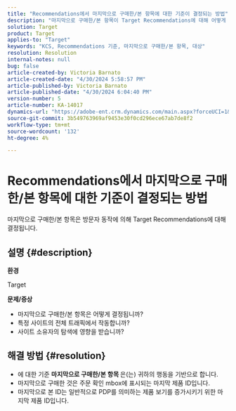 ```yaml
---
title: "Recommendations에서 마지막으로 구매한/본 항목에 대한 기준이 결정되는 방법"
description: "마지막으로 구매한/본 항목이 Target Recommendations에 대해 어떻게 결정되는지 알아봅니다."
solution: Target
product: Target
applies-to: "Target"
keywords: "KCS, Recommendations 기준, 마지막으로 구매한/본 항목, 대상"
resolution: Resolution
internal-notes: null
bug: false
article-created-by: Victoria Barnato
article-created-date: "4/30/2024 5:58:57 PM"
article-published-by: Victoria Barnato
article-published-date: "4/30/2024 6:04:40 PM"
version-number: 5
article-number: KA-14017
dynamics-url: "https://adobe-ent.crm.dynamics.com/main.aspx?forceUCI=1&pagetype=entityrecord&etn=knowledgearticle&id=f1a4cd4e-1b07-ef11-9f89-000d3a31b84a"
source-git-commit: 3b549763969af9453e30f0cd296ece67ab7de8f2
workflow-type: tm+mt
source-wordcount: '132'
ht-degree: 4%

---
```


# Recommendations에서 마지막으로 구매한/본 항목에 대한 기준이 결정되는 방법


마지막으로 구매한/본 항목은 방문자 동작에 의해 Target Recommendations에 대해 결정됩니다.

## 설명 {#description}


<b>환경</b>

Target



<b>문제/증상</b>

- 마지막으로 구매한/본 항목은 어떻게 결정됩니까?
- 특정 사이트의 전체 트래픽에서 작동합니까?
- 사이트 소유자의 탐색에 영향을 받습니까?





## 해결 방법 {#resolution}


- 에 대한 기준 <b>마지막으로 구매한/본 항목 </b>은(는) 귀하의 행동을 기반으로 합니다.
- 마지막으로 구매한 것은 주문 확인 mbox에 표시되는 마지막 제품 ID입니다.
- 마지막으로 본 ID는 일반적으로 PDP를 의미하는 제품 보기를 증가시키기 위한 마지막 제품 ID입니다.

